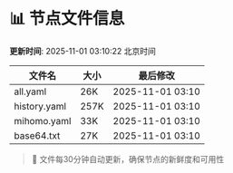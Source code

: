 # 📊 节点文件信息

**更新时间**: 2025-11-01 03:10:22 北京时间

| 文件名 | 大小 | 最后修改 |
|--------|------|----------|
| all.yaml | 26K | 2025-11-01 03:10 |
| history.yaml | 257K | 2025-11-01 03:10 |
| mihomo.yaml | 33K | 2025-11-01 03:10 |
| base64.txt | 27K | 2025-11-01 03:10 |

> 🔄 文件每30分钟自动更新，确保节点的新鲜度和可用性
